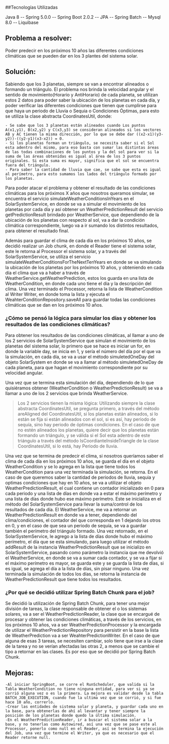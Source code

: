 ##Tecnologías Utilizadas

Java 8 -- Spring 5.0.0 -- Spring Boot 2.0.2 -- JPA -- Spring Batch -- Mysql 8.0 -- Liquibase


## Problema a resolver: 
Poder predecir en los próximos 10 años las diferentes condiciones climáticas que se pueden dar en los 3 plantes del sistema solar.

## Solución: 
Sabiendo que los 3 planetas, siempre se van a encontrar alineados o formando un triángulo. El problema nos brinda la velocidad angular y el sentido de movimiento(Horario y AntiHorario) de cada planeta, se utilizan estos 2 datos para poder saber la ubicación de los planetas en cada día, y poder verificar las diferentes condiciones que tienen que cumplirse para que haya un periodo de Lluvia o Sequia o Condiciones Óptimas, para esto se utiliza la clase abstracta CoordinatesUtil, donde:

	- Se sabe que los 3 planetas están alineados cuando Los puntos A(x1,y1), B(x2,y2) y C(x3,y3) se consideran alineados si los vectores AB y AC tienen la misma dirección, por lo que se debe dar ((x2-x1)(y3-y2))-((y2-y1)(x3-x2)) = 0.
	- Si los planetas forman un triángulo, se necesita saber si el Sol esta adentro del mismo, para eso basta con sumar las distintas áreas de las todas combinaciones de los puntos y la del sol para ver si la suma de las áreas obtenidas es igual al área de los 3 puntos originales. Si esta suma es mayor, significa que el sol se encuentra fuera del triángulo. 
	- Para saber la cantidad de lluvia que cae, se sabe que esta es igual al perímetro, para esto sumamos los lados del triángulo formado por los planetas.

Para poder atacar el problema y obtener el resultado de las condiciones climáticas para los próximos X años que nosotros queramos simular, se encuentra el servicio simulateWeatherConditionsInYears en el SolarSystemService, en donde se va a simular el movimiento de los planetas por cada día y así obtener un WeatherPredictionResult del servicio getPredictionResult brindado por WeatherService, que dependiendo de la ubicación de los planetas con respecto al sol, va a dar la condición climática correspondiente, luego va a ir sumando los distintos resultados, para obtener el resultado final.

Además para guardar el clima de cada día en los próximos 10 años, se decidió realizar un Job chunk, en donde el Reader tiene el sistema solar, este le retorna al Processor el sistema solar, y a través del SolarSystemService, se utiliza el servicio simulateWeatherConditionsForTheNextTenYears en donde se va simulando la ubicación de los planetas por los próximos 10 años, y obteniendo en cada día el clima que va a haber a través de WeatherService.getWeatherPrediction, estos los guarda en una lista de WeatherCondition, en donde cada uno tiene el día y la descripción del clima.
Una vez terminado el Processor, retorna la lista de WeatherCondition al Writer Writer, en donde toma la lista y ejecuta el WeahterConditionRepository.saveAll para guardar todas las condiciones climáticas que se dan en los próximos 10 años.


### ¿Cómo se pensó la lógica para simular los días y obtener los resultados de las condiciones climáticas?
Para obtener los resultados de las condiciones climáticas, al llamar a uno de los 2 servicios de SolarSystemService que simulan el movimiento de los planetas del sistema solar, lo primero que se hace es iniciar un for, en donde la variable day, se inicia en 1, y sería el número del día por el que va la simulación, en cada día, se va a usar el método simuletedOneDay del objeto SolarSystem en donde se va a llamar al método simuletedOneDay de cada planeta, para que hagan el movimiento correspondiente por su velocidad angular.

Una vez que se termina esta simulación del día, dependiendo de lo que quisiéramos obtener (WeatherCondition o WeatherPredictionResult) se va a llamar a uno de los 2 servicios que brinda WeatherService. 
 > Los 2 servicios tienen la misma lógica: Utilizando siempre la clase abstracta CoordinatesUtil, se pregunta primero, a través del método areAligned del CoordinatesUtil, si los planetas están alineados, si lo están se fija si están alineados con el sol, si es así, hay periodo de sequía, sino hay periodo de óptimas condiciones. En el caso de que no estén alineados los planetas, quiere decir que los planetas están formando un triángulo, y se válida si el Sol esta adentro de este triángulo a través del método IsCoordianteInsideTriangle de la clase CoordinatesUtil, si lo está, hay Periodo de lluvia.

Una vez que se termina de predecir el clima, si nosotros queríamos saber el clima de cada día en los próximos 10 años, se guarda el día en el objeto WeatherCondition y se lo agrega en la lista que tiene todos los WeatherCondition para una vez terminada la simulación, se retorna.
En el caso de que queremos saber la cantidad de periodos de lluvia, sequia y optimas condiciones que hay en 10 años, se va a utilizar el objeto WeatherPredictionResult, el cual contiene un contador inicializado en 0 para cada periodo y una lista de días en donde va a estar el máximo perímetro y una lista de días donde hubo ese máximo perímetro. Este se inicializa en el método del SolarSystemService para llevar la suma/control de los resultados de cada día.
El WeatherService, me va a retornar un WeatherPredictionResult en donde va a tener, dependiendo del clima/condiciones, el contador del que corresponda en 1 dejando los otros en 0, y en el caso de que sea un periodo de sequía, se va a guardar también el perímetro del triángulo formado. Una vez retornado, en el SolarSystemService, le agrego a la lista de días donde hubo el máximo perímetro, el día que se esta simulando, para luego utilizar el método addResult de la instancia WeatherPredictionResult que se inicializo en SolarSystemService, pasando como parámetro la instancia que me devolvió el WeatherService, en donde se va a sumar cada contador, y se va a fijar si el máximo perímetro es mayor, se guarda este y se guarda la lista de días, si es igual, se agrega el día a la lista de días, sin pisar ninguno.
Una vez terminada la simulación de todos los días, se retorna la instancia de WeatherPredictionResult que tiene todos los resultados.

###  ¿Por qué se decidió utilizar Spring Batch Chunk para el job? 
Se decidió la utilización de Spring Batch Chunk, para tener una mejor división de tareas, la clase responsable de obtener el o los sistemas solares, va a ser el WeatherPredictionReader, la clase que se encargué de procesar y obtener las condiciones climáticas, a través de los servicios, en los próximos 10 años, va a ser WeatherPredictionProcessor y la encargada de utilizar el WeatherPredictionRepository para persistir en la base la lista de WeatherPrediction va a ser WeahterPredictionWriter.
En el caso de que alguna de esas 3 tareas, se necesiten cambiar, solo tiene que irse a la clase de la tarea y no se verían afectadas las otras 2, a menos que se cambie el tipo a retornar en las clases. Es por eso que se decidió por Spring Batch Chunk. 


## Mejoras: 

	-Al iniciar SpringBoot, se corre el RunScheduler, que valida si la Tabla WeatherCondition no tiene ninguna entidad, para ver si ya se corrió alguna vez o es la primera. La mejora es validar desde la tabla BATCH_JOB_EXECUTION, cuando fue la ultima vez que se corrió, y si fue hace 10 año, correrlo.
	-Crear las entidades de sistema solar y planeta, y guardar cada uno en la base, para obtenerlas de ahí al levantar y tener siempre la posición de los planetas donde quedo la última simulación.
	-En el WeatherPredictionReader, ir a buscar el sistema solar a la base, y no tenerlas como Autowired, así una vez que se pase este al Processor, ponerlo como null en el Reader, así se termina la ejecución del Job, una vez que termine el Writer, ya que es necesario que el Reader retorne null. 
